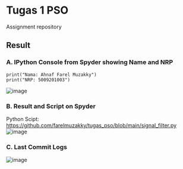 # Tugas 1 PSO
Assignment repository

## Result
### A. IPython Console from Spyder showing Name and NRP
```
print("Nama: Ahnaf Farel Muzakky")
print("NRP: 5009201003")
```
![image](https://github.com/farelmuzakky/tugas_pso/assets/145093917/6ff37be6-d3b8-4610-b462-6ba179a5d1f5)

### B. Result and Script on Spyder
Python Scipt: https://github.com/farelmuzakky/tugas_pso/blob/main/signal_filter.py
![image](https://github.com/farelmuzakky/tugas_pso/assets/145093917/a8b8841f-3a8d-483b-8510-eacb40501d23)

### C. Last Commit Logs
![image](https://github.com/farelmuzakky/tugas_pso/assets/145093917/85fa325e-4123-4ed5-9605-3b3bf4749c5b)

